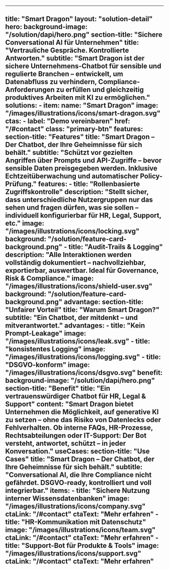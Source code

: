 
---
title: "Smart Dragon"
layout: "solution-detail"
hero:
  background-image: "/solution/dapi/hero.png"
  section-title: "Sichere Conversational AI für Unternehmen"
  title: "Vertrauliche Gespräche. Kontrollierte Antworten."
  subtitle: "Smart Dragon ist der sichere Unternehmens-Chatbot für sensible und regulierte Branchen – entwickelt, um Datenabfluss zu verhindern, Compliance-Anforderungen zu erfüllen und gleichzeitig produktives Arbeiten mit KI zu ermöglichen."
  solutions:
    - item:
        name: "Smart Dragon"
        image: "/images/illustrations/icons/smart-dragon.svg"
  ctas:
    - label: "Demo vereinbaren"
      href: "/#contact"
      class: "primary-btn"
features:
  section-title: "Features"
  title: "Smart Dragon – Der Chatbot, der Ihre Geheimnisse für sich behält."
  subtitle: "Schützt vor gezielten Angriffen über Prompts und API-Zugriffe – bevor sensible Daten preisgegeben werden. Inklusive Echtzeitüberwachung und automatischer Policy-Prüfung."
  features:
      - title: "Rollenbasierte Zugriffskontrolle"
        description: "Stellt sicher, dass unterschiedliche Nutzergruppen nur das sehen und fragen dürfen, was sie sollen – individuell konfigurierbar für HR, Legal, Support, etc."
        image: "/images/illustrations/icons/locking.svg"
        background: "/solution/feature-card-background.png"
      - title: "Audit-Trails & Logging"
        description: "Alle Interaktionen werden vollständig dokumentiert – nachvollziehbar, exportierbar, auswertbar. Ideal für Governance, Risk & Compliance."
        image: "/images/illustrations/icons/shield-user.svg"
        background: "/solution/feature-card-background.png"
advantage:
  section-title: "Unfairer Vorteil"
  title: "Warum Smart Dragon?"
  subtitle: "Ein Chatbot, der mitdenkt – und mitverantwortet."
  advantages:
      - title: "Kein Prompt-Leakage"
        image: "/images/illustrations/icons/leak.svg"
      - title: "konsistentes Logging"
        image: "/images/illustrations/icons/logging.svg"
      - title: "DSGVO-konform"
        image: "/images/illustrations/icons/dsgvo.svg"
benefit:
  background-image: "/solution/dapi/hero.png"
  section-title: "Benefit"
  title: "Ein vertrauenswürdiger Chatbot für HR, Legal & Support"
  content: "Smart Dragon bietet Unternehmen die Möglichkeit, auf generative KI zu setzen – ohne das Risiko von Datenlecks oder Fehlverhalten. Ob interne FAQs, HR-Prozesse, Rechtsabteilungen oder IT-Support: Der Bot versteht, antwortet, schützt – in jeder Konversation."
useCases:
  section-title: "Use Cases"
  title: "Smart Dragon – Der Chatbot, der Ihre Geheimnisse für sich behält."
  subtitle: "Conversational AI, die Ihre Compliance nicht gefährdet. DSGVO-ready, kontrolliert und voll integrierbar."
  items:
    - title: "Sichere Nutzung interner Wissensdatenbanken"
      image: "/images/illustrations/icons/company.svg"
      ctaLink: "/#contact"
      ctaText: "Mehr erfahren"
    - title: "HR-Kommunikation mit Datenschutz"
      image: "/images/illustrations/icons/team.svg"
      ctaLink: "/#contact"
      ctaText: "Mehr erfahren"
    - title: "Support-Bot für Produkte & Tools"
      image: "/images/illustrations/icons/support.svg"
      ctaLink: "/#contact"
      ctaText: "Mehr erfahren"
---